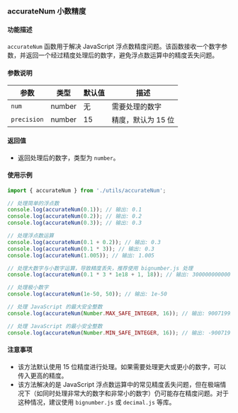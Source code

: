 ### accurateNum 小数精度

#### 功能描述

`accurateNum` 函数用于解决 JavaScript 浮点数精度问题。该函数接收一个数字参数，并返回一个经过精度处理后的数字，避免浮点数运算中的精度丢失问题。

#### 参数说明

| 参数        | 类型    | 默认值 | 描述               |
| ----------- | ------- | ------ | ------------------ |
| `num`       | number  | 无     | 需要处理的数字     |
| `precision` | number  | 15     | 精度，默认为 15 位 |

#### 返回值

- 返回处理后的数字，类型为 `number`。

#### 使用示例

```ts
import { accurateNum } from './utils/accurateNum';

// 处理简单的浮点数
console.log(accurateNum(0.1)); // 输出: 0.1
console.log(accurateNum(0.2)); // 输出: 0.2
console.log(accurateNum(0.3)); // 输出: 0.3

// 处理浮点数运算
console.log(accurateNum(0.1 + 0.2)); // 输出: 0.3
console.log(accurateNum(0.1 * 3)); // 输出: 0.3
console.log(accurateNum(1.005)); // 输出: 1.005

// 处理大数字与小数字运算，导致精度丢失，推荐使用 bignumber.js 处理
console.log(accurateNum(0.1 * 3 * 1e18 + 1, 18)); // 输出: 300000000000000060

// 处理极小数字
console.log(accurateNum(1e-50, 50)); // 输出: 1e-50

// 处理 JavaScript 的最大安全整数
console.log(accurateNum(Number.MAX_SAFE_INTEGER, 16)); // 输出: 9007199254740991

// 处理 JavaScript 的最小安全整数
console.log(accurateNum(Number.MIN_SAFE_INTEGER, 16)); // 输出: -9007199254740991
```

#### 注意事项
- 该方法默认使用 15 位精度进行处理。如果需要处理更大或更小的数字，可以传入更高的精度。
- 该方法解决的是 JavaScript 浮点数运算中的常见精度丢失问题，但在极端情况下（如同时处理非常大的数字和非常小的数字）仍可能存在精度问题。对于这种情况，建议使用 `bignumber.js` 或 `decimal.js` 等库。
